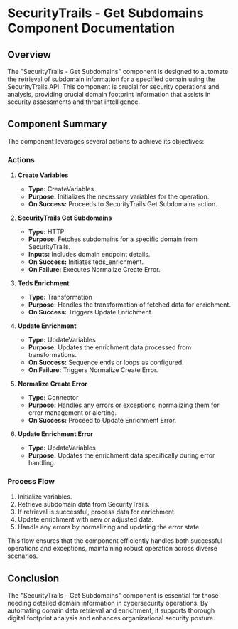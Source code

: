 # SecurityTrails - Get Subdomains Component Documentation

## Overview
The "SecurityTrails - Get Subdomains" component is designed to automate the retrieval of subdomain information for a specified domain using the SecurityTrails API. This component is crucial for security operations and analysis, providing crucial domain footprint information that assists in security assessments and threat intelligence.

## Component Summary
The component leverages several actions to achieve its objectives:

### Actions
1. **Create Variables**
   - **Type:** CreateVariables
   - **Purpose:** Initializes the necessary variables for the operation.
   - **On Success:** Proceeds to SecurityTrails Get Subdomains action.

2. **SecurityTrails Get Subdomains**
   - **Type:** HTTP
   - **Purpose:** Fetches subdomains for a specific domain from SecurityTrails.
   - **Inputs:** Includes domain endpoint details.
   - **On Success:** Initiates teds_enrichment.
   - **On Failure:** Executes Normalize Create Error.

3. **Teds Enrichment**
   - **Type:** Transformation
   - **Purpose:** Handles the transformation of fetched data for enrichment.
   - **On Success:** Triggers Update Enrichment.

4. **Update Enrichment**
   - **Type:** UpdateVariables
   - **Purpose:** Updates the enrichment data processed from transformations.
   - **On Success:** Sequence ends or loops as configured.
   - **On Failure:** Triggers Normalize Create Error.

5. **Normalize Create Error**
   - **Type:** Connector
   - **Purpose:** Handles any errors or exceptions, normalizing them for error management or alerting.
   - **On Success:** Proceed to Update Enrichment Error.

6. **Update Enrichment Error**
   - **Type:** UpdateVariables
   - **Purpose:** Updates the enrichment data specifically during error handling.

### Process Flow
1. Initialize variables.
2. Retrieve subdomain data from SecurityTrails.
3. If retrieval is successful, process data for enrichment.
4. Update enrichment with new or adjusted data.
5. Handle any errors by normalizing and updating the error state.

This flow ensures that the component efficiently handles both successful operations and exceptions, maintaining robust operation across diverse scenarios.

## Conclusion
The "SecurityTrails - Get Subdomains" component is essential for those needing detailed domain information in cybersecurity operations. By automating domain data retrieval and enrichment, it supports thorough digital footprint analysis and enhances organizational security posture.

